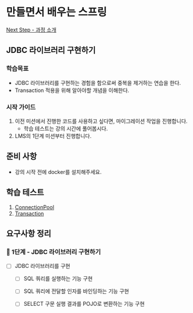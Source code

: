 # 만들면서 배우는 스프링
[Next Step - 과정 소개](https://edu.nextstep.camp/c/4YUvqn9V)

## JDBC 라이브러리 구현하기

### 학습목표
- JDBC 라이브러리를 구현하는 경험을 함으로써 중복을 제거하는 연습을 한다.
- Transaction 적용을 위해 알아야할 개념을 이해한다.

### 시작 가이드
1. 이전 미션에서 진행한 코드를 사용하고 싶다면, 마이그레이션 작업을 진행합니다.
    - 학습 테스트는 강의 시간에 풀어봅시다.
2. LMS의 1단계 미션부터 진행합니다.

## 준비 사항
- 강의 시작 전에 docker를 설치해주세요.

## 학습 테스트
1. [ConnectionPool](study/src/test/java/connectionpool)
2. [Transaction](study/src/test/java/transaction)

## 요구사항 정리
### 🚀 1단계 - JDBC 라이브러리 구현하기

- [ ] JDBC 라이브러리를 구현
   - [ ] SQL 쿼리를 실행하는 기능 구현
   - [ ] SQL 쿼리에 전달할 인자를 바인딩하는 기능 구현
   - [ ] SELECT 구문 실행 결과를 POJO로 변환하는 기능 구현



